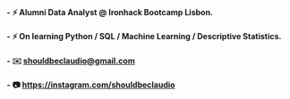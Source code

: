 #### - :zap: Alumni Data Analyst @ Ironhack Bootcamp Lisbon.
#### - :zap: On learning Python / SQL / Machine Learning / Descriptive Statistics.
#### - :envelope:   shouldbeclaudio@gmail.com
#### - :camera:     https://instagram.com/shouldbeclaudio

